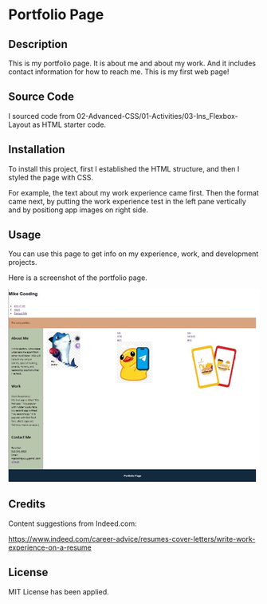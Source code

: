 # Portfolio Page

## Description

This is my portfolio page.
It is about me and about my work.
And it includes contact information for how to reach me.
This is my first web page!

## Source Code

I sourced code from 02-Advanced-CSS/01-Activities/03-Ins_Flexbox-Layout as HTML starter code.


## Installation

To install this project, first I established the HTML structure, and then I styled the page with CSS.

For example, the text about my work experience came first. Then the format came next, by putting the work experience test in the left pane vertically and by positiong app images on right side.


## Usage

You can use this page to get info on my experience, work, and development projects.

Here is a screenshot of the portfolio page.

![alt text](images/screenshot.jpg)



## Credits

Content suggestions from Indeed.com:

https://www.indeed.com/career-advice/resumes-cover-letters/write-work-experience-on-a-resume


## License

MIT License has been applied.

